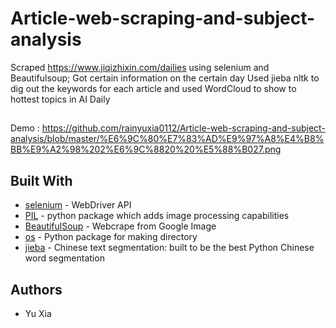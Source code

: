 # Article-web-scraping-and-subject-analysis

Scraped https://www.jiqizhixin.com/dailies using selenium and Beautifulsoup; 
Got certain information on the certain day
Used jieba nltk to dig out the keywords for each article and used WordCloud to show to hottest topics in AI Daily

##
Demo : https://github.com/rainyuxia0112/Article-web-scraping-and-subject-analysis/blob/master/%E6%9C%80%E7%83%AD%E9%97%A8%E4%B8%BB%E9%A2%98%202%E6%9C%8820%20%E5%88%B027.png

## Built With
* [selenium](https://www.seleniumhq.org/projects/webdriver/) - WebDriver API
* [PIL](https://pillow.readthedocs.io/en/stable/) - python package which adds image processing capabilities 
* [BeautifulSoup](https://www.crummy.com/software/BeautifulSoup/bs4/doc/) - Webcrape from Google Image
* [os](https://docs.python.org/3/library/os.html) - Python package for making directory
* [jieba](https://pypi.org/project/jieba/) - Chinese text segmentation: built to be the best Python Chinese word segmentation 

## Authors
* Yu Xia
